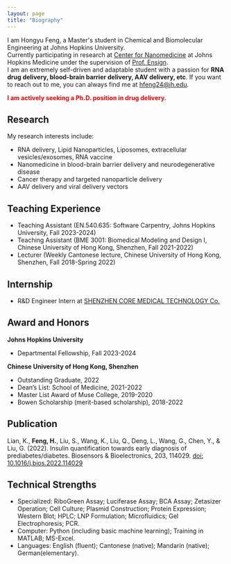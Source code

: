 ```yaml
---
layout: page
title: "Biography"
---
```


I am Hongyu Feng, a Master's student in Chemical and Biomolecular Engineering at Johns Hopkins University.  
Currently participating in research at [Center for Nanomedicine](https://www.hopkinsmedicine.org/wilmer/research/center-for-nanomedicine) at Johns Hopkins Medicine under the supervision of [Prof. Ensign](https://www.hopkinsmedicine.org/profiles/details/laura-ensign).  
I am an extremely self-driven and adaptable student with a passion for **RNA drug delivery, blood-brain barrier delivery, AAV delivery, etc**. If you want to reach out to me, you can always find me at <hfeng24@jh.edu>.   

<span style="color:red">**I am actively seeking a Ph.D. position in drug delivery.**</span>

## Research
My research interests include:  
* RNA delivery, Lipid Nanoparticles, Liposomes, extracellular vesicles/exosomes, RNA vaccine
* Nanomedicine in blood-brain barrier delivery and neurodegenerative disease 
* Cancer therapy and targeted nanoparticle delivery
* AAV delivery and viral delivery vectors

## Teaching Experience
* Teaching Assistant (EN.540.635: Software Carpentry, Johns Hopkins University, Fall 2023-2024)  
* Teaching Assistant (BME 3001: Biomedical Modeling and Design I, Chinese University of Hong Kong, Shenzhen, Fall 2021-2022)
* Lecturer (Weekly Cantonese lecture, Chinese University of Hong Kong, Shenzhen, Fall 2018-Spring 2022)

## Internship
* R&D Engineer Intern at [SHENZHEN CORE MEDICAL TECHNOLOGY Co.](https://www.coretechmed.com/about-us/)

## Award and Honors

**Johns Hopkins University**
* Departmental Fellowship, Fall 2023-2024  

**Chinese University of Hong Kong, Shenzhen**
* Outstanding Graduate, 2022
* Dean’s List: School of Medicine, 2021-2022    
* Master List Award of Muse College, 2019-2020  
* Bowen Scholarship (merit-based scholarship), 2018-2022

## Publication 
Lian, K., **Feng, H.**, Liu, S., Wang, K., Liu, Q., Deng, L., Wang, G., Chen, Y., & Liu, G. (2022). Insulin quantification towards early diagnosis of prediabetes/diabetes. Biosensors & Bioelectronics, 203, 114029. [doi: 10.1016/j.bios.2022.114029](10.1016/j.bios.2022.114029)

## Technical Strengths
* Specialized: RiboGreen Assay; Luciferase Assay; BCA Assay; Zetasizer Operation; Cell Culture;   Plasmid Construction; Protein Expression; Western Blot; HPLC; LNP Formulation; Microfluidics;   Gel Electrophoresis; PCR.
* Computer: Python (including basic machine learning); Training in MATLAB; MS-Excel.
* Languages: English (fluent); Cantonese (native); Mandarin (native); German(elementary).

